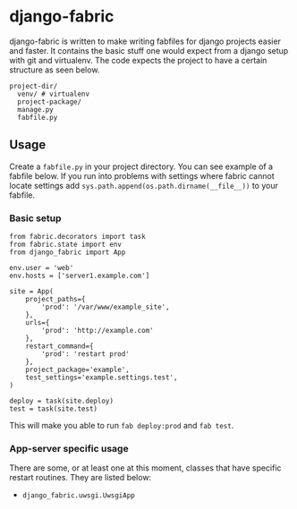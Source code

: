 # django-fabric
django-fabric is written to make writing fabfiles for django projects easier and faster.
It contains the basic stuff one would expect from a django setup with git and virtualenv. The code
expects the project to have a certain structure as seen below.

    project-dir/
      venv/ # virtualenv
      project-package/
      manage.py
      fabfile.py

## Usage

Create a `fabfile.py` in your project directory. You can see example of a fabfile below. If you
run into problems with settings where fabric cannot locate settings add
`sys.path.append(os.path.dirname(__file__))` to your fabfile.

### Basic setup

    from fabric.decorators import task
    from fabric.state import env
    from django_fabric import App

    env.user = 'web'
    env.hosts = ['server1.example.com']

    site = App(
        project_paths={
            'prod': '/var/www/example_site',
        },
        urls={
            'prod': 'http://example.com'
        },
        restart_command={
            'prod': 'restart prod'
        },
        project_package='example',
        test_settings='example.settings.test',
    )

    deploy = task(site.deploy)
    test = task(site.test)

This will make you able to run `fab deploy:prod` and `fab test`.

### App-server specific usage
There are some, or at least one at this moment, classes that have specific restart routines. They
are listed below:

* `django_fabric.uwsgi.UwsgiApp`

